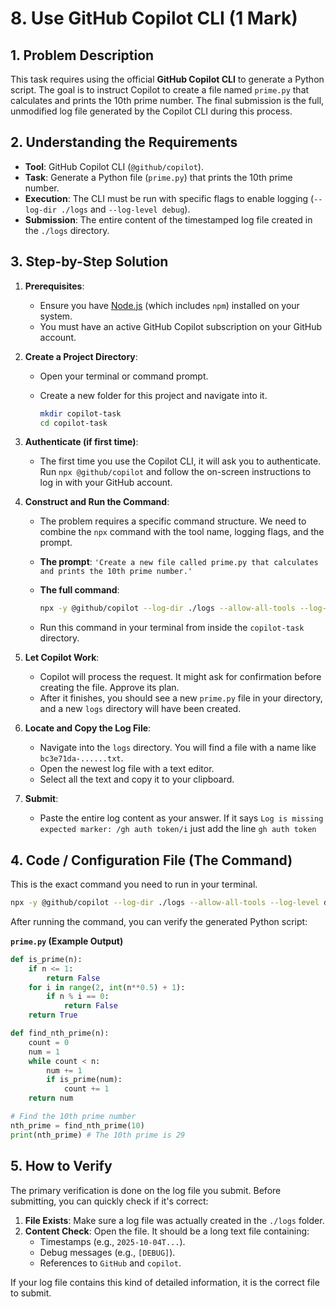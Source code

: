 # 8. Use GitHub Copilot CLI (1 Mark)

## 1. Problem Description

This task requires using the official **GitHub Copilot CLI** to generate a Python script. The goal is to instruct Copilot to create a file named `prime.py` that calculates and prints the 10th prime number. The final submission is the full, unmodified log file generated by the Copilot CLI during this process.

## 2. Understanding the Requirements

* **Tool**: GitHub Copilot CLI (`@github/copilot`).
* **Task**: Generate a Python file (`prime.py`) that prints the 10th prime number.
* **Execution**: The CLI must be run with specific flags to enable logging (`--log-dir ./logs` and `--log-level debug`).
* **Submission**: The entire content of the timestamped log file created in the `./logs` directory.

## 3. Step-by-Step Solution

1. **Prerequisites**:
    * Ensure you have [Node.js](https://nodejs.org/) (which includes `npm`) installed on your system.
    * You must have an active GitHub Copilot subscription on your GitHub account.

2. **Create a Project Directory**:
    * Open your terminal or command prompt.
    * Create a new folder for this project and navigate into it.

        ```bash
        mkdir copilot-task
        cd copilot-task
        ```

3. **Authenticate (if first time)**:
    * The first time you use the Copilot CLI, it will ask you to authenticate. Run `npx @github/copilot` and follow the on-screen instructions to log in with your GitHub account.

4. **Construct and Run the Command**:
    * The problem requires a specific command structure. We need to combine the `npx` command with the tool name, logging flags, and the prompt.
    * **The prompt**: `'Create a new file called prime.py that calculates and prints the 10th prime number.'`
    * **The full command**:

        ```bash
        npx -y @github/copilot --log-dir ./logs --allow-all-tools --log-level debug -p "Create a new file called prime.py that calculates and prints the 10th prime number."
        ```

    * Run this command in your terminal from inside the `copilot-task` directory.

5. **Let Copilot Work**:
    * Copilot will process the request. It might ask for confirmation before creating the file. Approve its plan.
    * After it finishes, you should see a new `prime.py` file in your directory, and a new `logs` directory will have been created.

6. **Locate and Copy the Log File**:
    * Navigate into the `logs` directory. You will find a file with a name like `bc3e71da-......txt`.
    * Open the newest log file with a text editor.
    * Select all the text and copy it to your clipboard.

7. **Submit**:
    * Paste the entire log content as your answer. If it says `Log is missing expected marker: /gh auth token/i` just add the line `gh auth token`

## 4. Code / Configuration File (The Command)

This is the exact command you need to run in your terminal.

```bash
npx -y @github/copilot --log-dir ./logs --allow-all-tools --log-level debug -p "Create a new file called prime.py that calculates and prints the 10th prime number."
`````

After running the command, you can verify the generated Python script:

**`prime.py` (Example Output)**

```python
def is_prime(n):
    if n <= 1:
        return False
    for i in range(2, int(n**0.5) + 1):
        if n % i == 0:
            return False
    return True

def find_nth_prime(n):
    count = 0
    num = 1
    while count < n:
        num += 1
        if is_prime(num):
            count += 1
    return num

# Find the 10th prime number
nth_prime = find_nth_prime(10)
print(nth_prime) # The 10th prime is 29
```

## 5. How to Verify

The primary verification is done on the log file you submit. Before submitting, you can quickly check if it's correct:

1. **File Exists**: Make sure a log file was actually created in the `./logs` folder.
2. **Content Check**: Open the file. It should be a long text file containing:
    * Timestamps (e.g., `2025-10-04T...`).
    * Debug messages (e.g., `[DEBUG]`).
    * References to `GitHub` and `copilot`.

If your log file contains this kind of detailed information, it is the correct file to submit.
